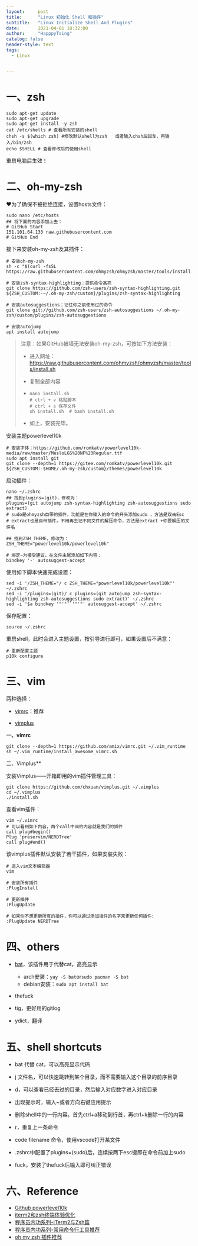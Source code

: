 ```yaml
---
layout:     post
title:      "Linux 初始化 Shell 和插件"
subtitle:   "Linux Initialize Shell And Plugins"
date:       2021-04-01 18:32:00
author:     "HapppyTsing"
catalog: false
header-style: text
tags:
  - Linux


---
```


# 一、zsh

```shell
sudo apt-get update
sudo apt-get upgrade
sudo apt-get install -y zsh
cat /etc/shells # 查看所有安装的shell
chsh -s $(which zsh) #修改默认shell为zsh   或者输入chsh后回车，再输入/bin/zsh
echo $SHELL # 查看修改后的使用shell
```

重启电脑后生效！

# 二、oh-my-zsh

❤为了确保不被拒绝连接，设置hosts文件：

```shell
sudo nano /etc/hosts
## 将下面的内容添加上去：
# GitHub Start
151.101.64.133 raw.githubusercontent.com
# GitHub End
```

接下来安装oh-my-zsh及其插件：

```shell
# 安装oh-my-zsh
sh -c "$(curl -fsSL https://raw.githubusercontent.com/ohmyzsh/ohmyzsh/master/tools/install.sh)"

# 安装zsh-syntax-highlighting：提供命令高亮
git clone https://github.com/zsh-users/zsh-syntax-highlighting.git ${ZSH_CUSTOM:-~/.oh-my-zsh/custom}/plugins/zsh-syntax-highlighting

# 安装autosuggestions：记住你之前使用过的命令
git clone git://github.com/zsh-users/zsh-autosuggestions ~/.oh-my-zsh/custom/plugins/zsh-autosuggestions

# 安装autojump
apt install autojump
```

> 注意：如果GitHub被墙无法安装oh-my-zsh，可按如下方法安装：
>
> - 进入网址：https://raw.githubusercontent.com/ohmyzsh/ohmyzsh/master/tools/install.sh
>
> - 复制全部内容
>
> - ```shell
>   nano install.sh
>   # ctrl + v 粘贴脚本
>   # ctrl + s 保存文件
>   sh install.sh  # bash install.sh
>   ```
>
> - 如上，安装完毕。

安装主题powerlevel10k

```shell
# 安装字体：https://github.com/romkatv/powerlevel10k-media/raw/master/MesloLGS%20NF%20Regular.ttf
sudo apt install git 
git clone --depth=1 https://gitee.com/romkatv/powerlevel10k.git ${ZSH_CUSTOM:-$HOME/.oh-my-zsh/custom}/themes/powerlevel10k
```

启动插件：

```shell
nano ~/.zshrc
## 找到plugins=(git)，修改为：
plugins=(git autojump zsh-syntax-highlighting zsh-autosuggestions sudo extract)
# sudo是ohmyzsh自带的插件，功能是在你输入的命令的开头添加sudo ，方法是双击Esc
# extract也是自带插件，不用再去记不同文件的解压命令，方法是extract +你要解压的文件名

## 找到ZSH_THEME，修改为：
ZSH_THEME="powerlevel10k/powerlevel10k"

# 绑定~为接受建议，在文件末尾添加如下内容：
bindkey '·' autosuggest-accept
```

使用如下脚本快速完成设置：

```shell
sed -i '/ZSH_THEME="/ c ZSH_THEME="powerlevel10k/powerlevel10k"' ~/.zshrc 
sed -i '/plugins=(git)/ c plugins=(git autojump zsh-syntax-highlighting zsh-autosuggestions sudo extract)' ~/.zshrc 
sed -i '$a bindkey '"'"'`'"'"' autosuggest-accept' ~/.zshrc 
```

保存配置：

```shell
source ~/.zshrc
```

重启shell，此时会进入主题设置，按引导进行即可，如果设置后不满意：

```shell
# 重新配置主题
p10k configure
```

# 三、vim

两种选择：

- [vimrc](https://github.com/amix/vimrc)：推荐

- [vimplus](https://github.com/chxuan/vimplus)

**一、vimrc**

```shell
git clone --depth=1 https://github.com/amix/vimrc.git ~/.vim_runtime
sh ~/.vim_runtime/install_awesome_vimrc.sh
```

二、Vimplus**

安装Vimplus——开箱即用的vim插件管理工具：

```shell
git clone https://github.com/chxuan/vimplus.git ~/.vimplus
cd ~/.vimplus
./install.sh
```

查看vim插件：

```shell
vim ~/.vimrc
# 可以看到如下内容，两个call中间的内容就是我们的插件
call plug#begin()
Plug 'preservim/NERDTree'
call plug#end()
```

该vimplus插件默认安装了若干插件，如果安装失败：

```shell
# 进入vim文本编辑器
vim

# 安装所有插件
:PlugInstall

# 更新插件
:PlugUpdate

# 如果你不想更新所有的插件，你可以通过添加插件的名字来更新任何插件:
:PlugUpdate NERDTree
```

# 四、others

- [bat](https://github.com/sharkdp/bat)，该插件用于代替cat，高亮显示
  - arch安装：`yay -S bat`or`sudo pacman -S bat` 
  - debian安装：`sudo apt install bat`

- thefuck

- tig，更好用的gitlog

- ydict，翻译

# 五、shell shortcuts

- bat 代替 cat，可以高亮显示代码

- j 文件名，可以快速跳转到某个目录，而不需要输入这个目录的前序目录
- d，可以查看已经去过的目录，然后输入对应数字进入对应目录
- 出现提示时，输入~或者方向右键应用提示
- 删除shell中的一行内容。首先ctrl+a移动到行首，再ctrl+k删除一行的内容
- r，重复上一条命令
- code filename 命令，使用vscode打开某文件
- .zshrc中配置了plugins=(sudo)后，连续按两下esc键即在命令前加上sudo
- fuck，安装了thefuck后输入即可纠正错误

# 六、Reference

- [Github powerlevel10k](https://github.com/romkatv/powerlevel10k#meslo-nerd-font-patched-for-powerlevel10k)
- [iterm2和zsh终端体验优化](https://bytedance.feishu.cn/docs/doccn6xXJnUTedx2roBjKAMX2Gf#)
- [程序员内功系列-iTerm2与Zsh篇](https://xiaozhou.net/learn-the-command-line-iterm-and-zsh-2017-06-23.html)
- [程序员内功系列-常用命令行工具推荐](https://xiaozhou.net/learn-the-command-line-tools-md-2018-10-11.html)
- [oh my zsh 插件推荐](https://hufangyun.com/2017/zsh-plugin/)


